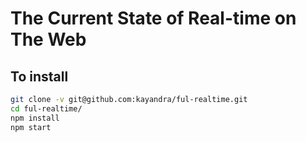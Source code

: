 # The Current State of Real-time on The Web

## To install

```bash
git clone -v git@github.com:kayandra/ful-realtime.git
cd ful-realtime/
npm install
npm start
```

